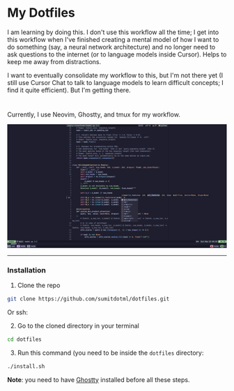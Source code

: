 # My Dotfiles

I am learning by doing this. I don't use this workflow all the time; I get into this workflow when I've finished creating a mental model of how I want to do something (say, a neural network architecture) and no longer need to ask questions to the internet (or to language models inside Cursor). Helps to keep me away from distractions.

I want to eventually consolidate my workflow to this, but I'm not there yet (I still use Cursor Chat to talk to language models to learn difficult concepts; I find it quite efficient). But I'm getting there.

#

Currently, I use Neovim, Ghostty, and tmux for my workflow.

![!Screenshot of my neovim](/assets/screenshot.png)

---

### Installation

1. Clone the repo
```zsh
git clone https://github.com/sumitdotml/dotfiles.git

```
Or ssh:

2. Go to the cloned directory in your terminal

```zsh
cd dotfiles
```

3. Run this command (you need to be inside the `dotfiles` directory:

```zsh
./install.sh
```

**Note**: you need to have [Ghostty](https://ghostty.org/) installed before all these steps.
